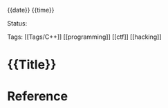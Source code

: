 {{date}} {{time}}

Status:

Tags: [[Tags/C++]] [[programming]] [[ctf]] [[hacking]] 


# {{Title}}


# Reference